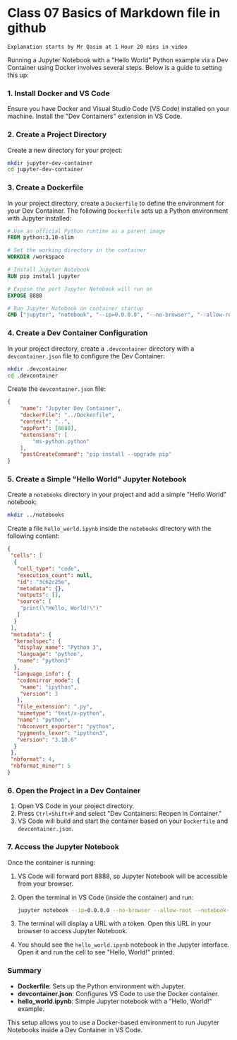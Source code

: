 # Class 07 Basics of Markdown file in github 
    Explanation starts by Mr Qasim at 1 Hour 20 mins in video
Running a Jupyter Notebook with a "Hello World" Python example via a Dev Container using Docker involves several steps. Below is a guide to setting this up:

### 1. Install Docker and VS Code
Ensure you have Docker and Visual Studio Code (VS Code) installed on your machine. Install the "Dev Containers" extension in VS Code.

### 2. Create a Project Directory
Create a new directory for your project:

```bash
mkdir jupyter-dev-container
cd jupyter-dev-container
```

### 3. Create a Dockerfile
In your project directory, create a `Dockerfile` to define the environment for your Dev Container. The following `Dockerfile` sets up a Python environment with Jupyter installed:

```Dockerfile
# Use an official Python runtime as a parent image
FROM python:3.10-slim

# Set the working directory in the container
WORKDIR /workspace

# Install Jupyter Notebook
RUN pip install jupyter

# Expose the port Jupyter Notebook will run on
EXPOSE 8888

# Run Jupyter Notebook on container startup
CMD ["jupyter", "notebook", "--ip=0.0.0.0", "--no-browser", "--allow-root"]
```

### 4. Create a Dev Container Configuration
In your project directory, create a `.devcontainer` directory with a `devcontainer.json` file to configure the Dev Container:

```bash
mkdir .devcontainer
cd .devcontainer
```

Create the `devcontainer.json` file:

```json
{
    "name": "Jupyter Dev Container",
    "dockerFile": "../Dockerfile",
    "context": "..",
    "appPort": [8888],
    "extensions": [
        "ms-python.python"
    ],
    "postCreateCommand": "pip install --upgrade pip"
}
```

### 5. Create a Simple "Hello World" Jupyter Notebook
Create a `notebooks` directory in your project and add a simple "Hello World" notebook:

```bash
mkdir ../notebooks
```

Create a file `hello_world.ipynb` inside the `notebooks` directory with the following content:

```json
{
 "cells": [
  {
   "cell_type": "code",
   "execution_count": null,
   "id": "3c62c25e",
   "metadata": {},
   "outputs": [],
   "source": [
    "print(\"Hello, World!\")"
   ]
  }
 ],
 "metadata": {
  "kernelspec": {
   "display_name": "Python 3",
   "language": "python",
   "name": "python3"
  },
  "language_info": {
   "codemirror_mode": {
    "name": "ipython",
    "version": 3
   },
   "file_extension": ".py",
   "mimetype": "text/x-python",
   "name": "python",
   "nbconvert_exporter": "python",
   "pygments_lexer": "ipython3",
   "version": "3.10.6"
  }
 },
 "nbformat": 4,
 "nbformat_minor": 5
}
```

### 6. Open the Project in a Dev Container
1. Open VS Code in your project directory.
2. Press `Ctrl+Shift+P` and select "Dev Containers: Reopen in Container."
3. VS Code will build and start the container based on your `Dockerfile` and `devcontainer.json`.

### 7. Access the Jupyter Notebook
Once the container is running:

1. VS Code will forward port 8888, so Jupyter Notebook will be accessible from your browser.
2. Open the terminal in VS Code (inside the container) and run:

   ```bash
   jupyter notebook --ip=0.0.0.0 --no-browser --allow-root --notebook-dir=/workspace/notebooks
   ```

3. The terminal will display a URL with a token. Open this URL in your browser to access Jupyter Notebook.

4. You should see the `hello_world.ipynb` notebook in the Jupyter interface. Open it and run the cell to see "Hello, World!" printed.

### Summary
- **Dockerfile**: Sets up the Python environment with Jupyter.
- **devcontainer.json**: Configures VS Code to use the Docker container.
- **hello_world.ipynb**: Simple Jupyter notebook with a "Hello, World!" example.

This setup allows you to use a Docker-based environment to run Jupyter Notebooks inside a Dev Container in VS Code.


